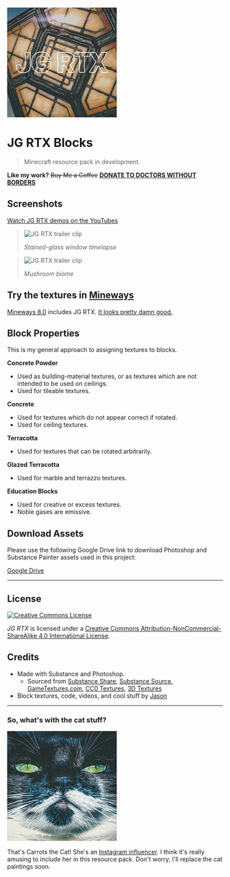 ![Pack Icon](development_resource_packs/JG-RTX/pack_icon.png)
# JG RTX Blocks

> Minecraft resource pack in development.

__Like my work?__
~~Buy Me a Coffee~~ __[DONATE TO DOCTORS WITHOUT BORDERS](https://donate.doctorswithoutborders.org/monthly.cfm)__

## Screenshots
[Watch JG RTX demos on the YouTubes](https://youtube.com/playlist?list=PL8PY_n6h2FGXHHcfU4ifiWdeIYg8TNB8N)

> ![JG RTX trailer clip](http://d26mkv3tdw1wgb.cloudfront.net/minecraft/demo1.gif)
> 
> *Stained-glass window timelapse*

> ![JG RTX trailer clip](http://d26mkv3tdw1wgb.cloudfront.net/minecraft/demo2.gif)
>
> *Mushroom biome*

## Try the textures in [Mineways](http://mineways.com)
[Mineways 8.0](https://github.com/erich666/Mineways/releases/tag/v8.00) includes JG RTX. [It looks pretty damn good.](http://www.realtimerendering.com/erich/minecraft/public/mineways/textures.html#candy)

## Block Properties
This is my general approach to assigning textures to blocks.

__Concrete Powder__
- Used as building-material textures, or as textures which are not intended to be used on ceilings.
- Used for tileable textures.

__Concrete__
- Used for textures which do not appear correct if rotated.
- Used for ceiling textures.

__Terracotta__
- Used for textures that can be rotated arbitrarily.

__Glazed Terracotta__
- Used for marble and terrazzo textures.

__Education Blocks__
- Used for creative or excess textures.
- Noble gases are emissive.

## Download Assets
Please use the following Google Drive link to download Photoshop and Substance Painter assets used in this project:

[Google Drive](https://drive.google.com/drive/folders/1TtPpy-yjNDZpjd7pSJAcqL2FT-9k2Xtz?usp=sharing)

---

## License
<a rel="license" href="http://creativecommons.org/licenses/by-nc-sa/4.0/"><img alt="Creative Commons License" src="https://i.creativecommons.org/l/by-nc-sa/4.0/88x31.png" /></a>

<em xmlns:dct="http://purl.org/dc/terms/" property="dct:title">JG RTX</em> is licensed under a <a rel="license" href="http://creativecommons.org/licenses/by-nc-sa/4.0/">Creative Commons Attribution-NonCommercial-ShareAlike 4.0 International License</a>.

## Credits
- Made with Substance and Photoshop.
	- Sourced from [Substance Share](https://share.substance3d.com/), [Substance Source](https://source.substance3d.com/), [GameTextures.com](https://gametextures.com/), [CC0 Textures](https://cc0textures.com/), [3D Textures](https://3dtextures.me/)
- Block textures, code, videos, and cool stuff by [Jason](https://github.com/jasonjgardner/)

---

### So, what's with the cat stuff?

![Meow](development_resource_packs/JG-RTX/textures/blocks/mob_spawner.png)

That's Carrots the Cat! She's an [Instagram influencer](https://instagram.com/jasonjgardner/). I think it's really amusing to include her in this resource pack.
Don't worry, I'll replace the cat paintings soon.